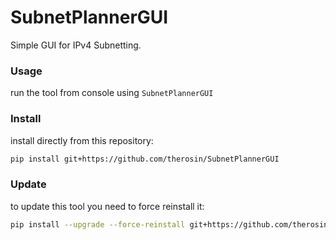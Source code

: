 # SubnetPlannerGUI

Simple GUI for IPv4 Subnetting.

### Usage
run the tool from console using `SubnetPlannerGUI`


### Install
install directly from this repository:
```bash
pip install git+https://github.com/therosin/SubnetPlannerGUI
```

### Update
to update this tool you need to force reinstall it:
```bash
pip install --upgrade --force-reinstall git+https://github.com/therosin/SubnetPlannerGUI
```